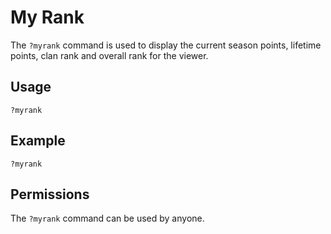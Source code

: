 # My Rank

The `?myrank` command is used to display the current season points, lifetime points, clan rank and overall rank for the viewer.

## Usage

`?myrank`

## Example

`?myrank`

## Permissions

The `?myrank` command can be used by anyone.